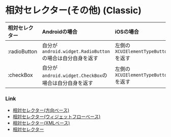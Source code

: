 # 相対セレクター(その他) (Classic)

| 相対セレクター      | Androidの場合                                 | iOSの場合                        |
|:-------------|:-------------------------------------------|:------------------------------|
| :radioButton | 自分が`android.widget.RadioButton`の場合は自分自身を返す | 左側の`XCUIElementTypeButton`を返す |
| :checkBox    | 自分が`android.widget.CheckBox`の場合は自分自身を返す    | 左側の`XCUIElementTypeButton`を返す |

### Link

- [相対セレクター(方向ベース)](relative_selector_direction_ja.md)
- [相対セレクター(ウィジェットフローベース)](relative_selector_flow_ja.md)
- [相対セレクター(XMLベース)](relative_selector_xml_ja.md)
- [相対セレクター](relative_selector_ja.md)
